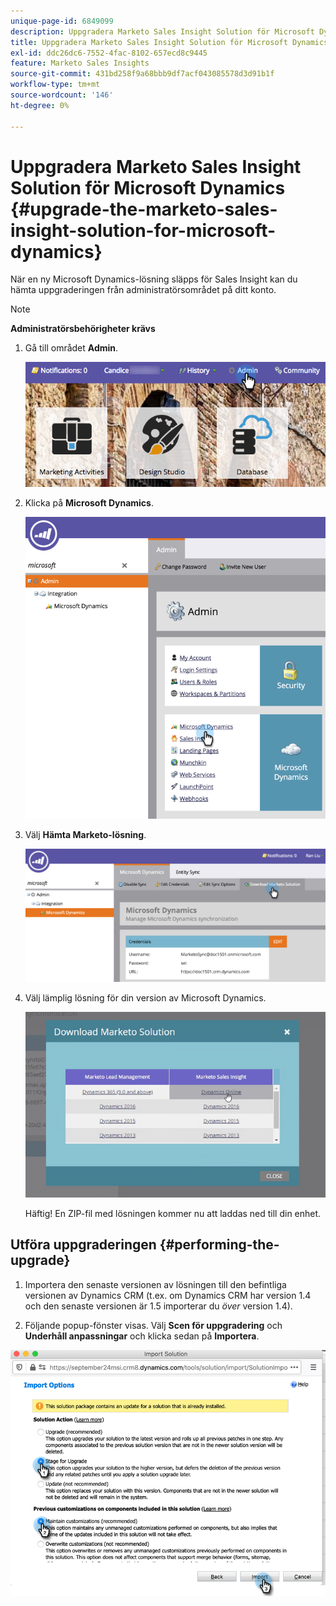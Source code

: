 ```yaml
---
unique-page-id: 6849099
description: Uppgradera Marketo Sales Insight Solution för Microsoft Dynamics - Marketo Docs - produktdokumentation
title: Uppgradera Marketo Sales Insight Solution för Microsoft Dynamics
exl-id: ddc26dc6-7552-4fac-8102-657ecd8c9445
feature: Marketo Sales Insights
source-git-commit: 431bd258f9a68bbb9df7acf043085578d3d91b1f
workflow-type: tm+mt
source-wordcount: '146'
ht-degree: 0%

---
```


# Uppgradera Marketo Sales Insight Solution för Microsoft Dynamics {#upgrade-the-marketo-sales-insight-solution-for-microsoft-dynamics}

När en ny Microsoft Dynamics-lösning släpps för Sales Insight kan du hämta uppgraderingen från administratörsområdet på ditt konto.

>[!NOTE]
>
>**Administratörsbehörigheter krävs**

1. Gå till området **Admin**.

   ![](assets/upgrade-the-marketo-sales-insight-solution-for-microsoft-dynamics-1.png)

1. Klicka på **Microsoft Dynamics**.

   ![](assets/upgrade-the-marketo-sales-insight-solution-for-microsoft-dynamics-2.png)

1. Välj **Hämta Marketo-lösning**.

   ![](assets/upgrade-the-marketo-sales-insight-solution-for-microsoft-dynamics-3.png)

1. Välj lämplig lösning för din version av Microsoft Dynamics.

   ![](assets/upgrade-the-marketo-sales-insight-solution-for-microsoft-dynamics-4.png)

   Häftig! En ZIP-fil med lösningen kommer nu att laddas ned till din enhet.

## Utföra uppgraderingen {#performing-the-upgrade}

1. Importera den senaste versionen av lösningen till den befintliga versionen av Dynamics CRM (t.ex. om Dynamics CRM har version 1.4 och den senaste versionen är 1.5 importerar du _över_ version 1.4).

2. Följande popup-fönster visas. Välj **Scen för uppgradering** och **Underhåll anpassningar** och klicka sedan på **Importera**.

![](assets/upgrade-the-marketo-sales-insight-solution-for-microsoft-dynamics-5.png)
